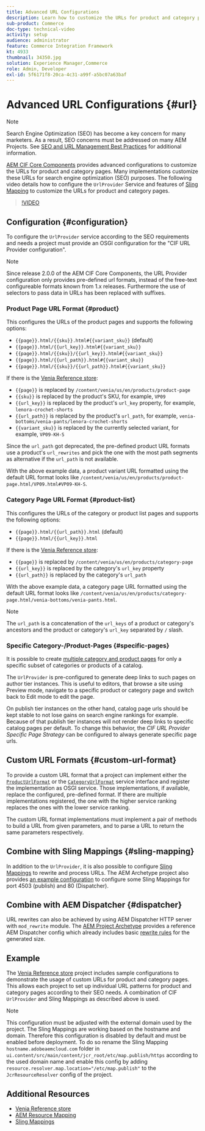 ```yaml
---
title: Advanced URL Configurations
description: Learn how to customize the URLs for product and category pages. This allows implementations to optimize URLs for search engines and promote discovery.
sub-product: Commerce
doc-type: technical-video
activity: setup
audience: administrator
feature: Commerce Integration Framework
kt: 4933
thumbnail: 34350.jpg
solution: Experience Manager,Commerce
role: Admin, Developer
exl-id: 5f6171f8-20ca-4c31-a99f-a5bc07a63baf
---
```

# Advanced URL Configurations {#url}

>[!NOTE]
>
>Search Engine Optimization (SEO) has become a key concern for many marketers. As a result, SEO concerns must be addressed on many AEM Projects. See [SEO and URL Management Best Practices](/help/managing/seo-and-url-management.md) for additional information.

[AEM CIF Core Components](https://github.com/adobe/aem-core-cif-components) provides advanced configurations to customize the URLs for product and category pages. Many implementations customize these URLs for search engine optimization (SEO) purposes. The following video details how to configure the `UrlProvider` Service and features of [Sling Mapping](https://sling.apache.org/documentation/the-sling-engine/mappings-for-resource-resolution.html) to customize the URLs for product and category pages.

>[!VIDEO](https://video.tv.adobe.com/v/34350/?quality=12)

## Configuration {#configuration}

To configure the `UrlProvider` service according to the SEO requirements and needs a project must provide an OSGI configuration for the "CIF URL Provider configuration". 

>[!NOTE]
>
>Since release 2.0.0 of the AEM CIF Core Components, the URL Provider configuration only provides pre-defined url formats, instead of the free-text configureable formats known from 1.x releases. Furthermore the use of selectors to pass data in URLs has been replaced with suffixes.

### Product Page URL Format {#product}

This configures the URLs of the product pages and supports the following options:

* `{{page}}.html/{{sku}}.html#{{variant_sku}}` (default)
* `{{page}}.html/{{url_key}}.html#{{variant_sku}}`
* `{{page}}.html/{{sku}}/{{url_key}}.html#{{variant_sku}}`
* `{{page}}.html/{{url_path}}.html#{{variant_sku}}`
* `{{page}}.html/{{sku}}/{{url_path}}.html#{{variant_sku}}` 

If there is the [Venia Reference store](https://github.com/adobe/aem-cif-guides-venia):

* `{{page}}` is replaced by `/content/venia/us/en/products/product-page`
* `{{sku}}` is replaced by the product's SKU, for example, `VP09`
* `{{url_key}}` is replaced by the product's `url_key` property, for example, `lenora-crochet-shorts`
* `{{url_path}}` is replaced by the product's `url_path`, for example, `venia-bottoms/venia-pants/lenora-crochet-shorts`
* `{{variant_sku}}` is replaced by the currently selected variant, for example, `VP09-KH-S`

Since the `url_path` got deprecated, the pre-defined product URL formats use a product's `url_rewrites` and pick the one with the most path segments as alternative if the `url_path` is not available.

With the above example data, a product variant URL formatted using the default URL format looks like `/content/venia/us/en/products/product-page.html/VP09.html#VP09-KH-S`.

### Category Page URL Format {#product-list}

This configures the URLs of the category or product list pages and supports the following options:

* `{{page}}.html/{{url_path}}.html` (default)
* `{{page}}.html/{{url_key}}.html`

If there is the [Venia Reference store](https://github.com/adobe/aem-cif-guides-venia):

* `{{page}}` is replaced by `/content/venia/us/en/products/category-page`
* `{{url_key}}` is replaced by the category's `url_key` property
* `{{url_path}}` is replaced by the category's `url_path`

With the above example data, a category page URL formatted using the default URL format looks like `/content/venia/us/en/products/category-page.html/venia-bottoms/venia-pants.html`.

>[!NOTE]
> 
>The `url_path` is a concatenation of the `url_keys` of a product or category's ancestors and the product or category's `url_key` separated by `/` slash.

### Specific Category-/Product-Pages {#specific-pages}

It is possible to create [multiple category and product pages](multi-template-usage.md) for only a specific subset of categories or products of a catalog. 

The `UrlProvider` is pre-configured to generate deep links to such pages on author tier instances. This is useful to editors, that browse a site using Preview mode, navigate to a specific product or category page and switch back to Edit mode to edit the page. 

On publish tier instances on the other hand, catalog page urls should be kept stable to not lose gains on search engine rankings for example. Because of that publish tier instances will not render deep links to specific catalog pages per default. To change this behavior, the _CIF URL Provider Specific Page Strategy_ can be configured to always generate specific page urls. 

## Custom URL Formats {#custom-url-format}

To provide a custom URL format that a project can implement either the [`ProductUrlFormat`](https://javadoc.io/doc/com.adobe.commerce.cif/core-cif-components-core/latest/com/adobe/cq/commerce/core/components/services/urls/ProductUrlFormat.html) or the [`CategoryUrlFormat`](https://javadoc.io/doc/com.adobe.commerce.cif/core-cif-components-core/latest/com/adobe/cq/commerce/core/components/services/urls/CategoryUrlFormat.html) service interface and register the implementation as OSGI service. Those implementations, if available, replace the configured, pre-defined format. If there are multiple implementations registered, the one with the higher service ranking replaces the ones with the lower service ranking.

The custom URL format implementations must implement a pair of methods to build a URL from given parameters, and to parse a URL to return the same parameters respectively. 

## Combine with Sling Mappings {#sling-mapping}

In addition to the `UrlProvider`, it is also possible to configure [Sling Mappings](https://sling.apache.org/documentation/the-sling-engine/mappings-for-resource-resolution.html) to rewrite and process URLs. The AEM Archetype project also provides [an example configuration](https://github.com/adobe/aem-cif-project-archetype/tree/master/src/main/archetype/samplecontent/src/main/content/jcr_root/etc/map.publish) to configure some Sling Mappings for port 4503 (publish) and 80 (Dispatcher).

## Combine with AEM Dispatcher {#dispatcher}

URL rewrites can also be achieved by using AEM Dispatcher HTTP server with `mod_rewrite` module. The [AEM Project Archetype](https://github.com/adobe/aem-project-archetype) provides a reference AEM Dispatcher config which already includes basic [rewrite rules](https://github.com/adobe/aem-project-archetype/tree/master/src/main/archetype/dispatcher.cloud) for the generated size.

## Example

The [Venia Reference store](https://github.com/adobe/aem-cif-guides-venia) project includes sample configurations to demonstrate the usage of custom URLs for product and category pages. This allows each project to set up individual URL patterns for product and category pages according to their SEO needs. A combination of CIF `UrlProvider` and Sling Mappings as described above is used.

>[!NOTE]
>
>This configuration must be adjusted with the external domain used by the project. The Sling Mappings are working based on the hostname and domain. Therefore this configuration is disabled by default and must be enabled before deployment. To do so rename the Sling Mapping `hostname.adobeaemcloud.com` folder in `ui.content/src/main/content/jcr_root/etc/map.publish/https` according to the used domain name and enable this config by adding `resource.resolver.map.location="/etc/map.publish"` to the `JcrResourceResolver` config of the project.

## Additional Resources

* [Venia Reference store](https://github.com/adobe/aem-cif-guides-venia)
* [AEM Resource Mapping](/help/sites-deploying/resource-mapping.md)
* [Sling Mappings](https://sling.apache.org/documentation/the-sling-engine/mappings-for-resource-resolution.html)
